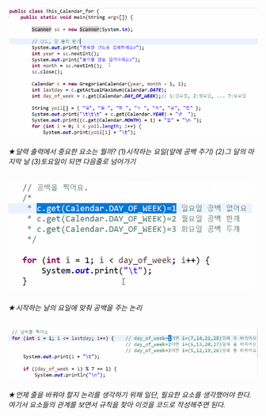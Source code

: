 ![](../image/Pasted%20image%2020240126090439.png)
###### ★달력 출력에서 중요한 요소는 뭘까? (1)시작하는 요일(앞에 공백 주기) (2)그 달의 마지막 날 (3)토요일이 되면 다음줄로 넘어가기

![](../image/Pasted%20image%2020240126091004.png)
###### ★시작하는 날의 요일에 맞춰 공백을 주는 논리

![](../image/Pasted%20image%2020240126091107.png)
###### ★언제 줄을 바꿔야 할지 논리를 생각하기 위해 일단, 필요한 요소를 생각했어야 한다. 여기서 요소들의 관계를 보면서 규칙을 찾아 이것을 코드로 작성해주면 된다.
